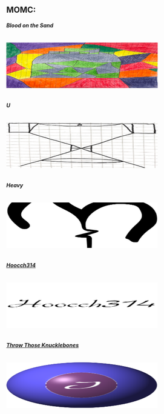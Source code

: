 MOMC:
------ 
<div class="row">
  
  <h5>Blood on the Sand</h5><div class="column"><p><a href="https://paceframe.github.io/Blood-on-the-Sand/"><img src="images/Bottle.png" width="400" alt="Sand" width="120" height="120"></a></p></div>

<h5>U</h5><div class="column"><p><a href="https://paceframe.github.io/U/"><img src="images/U.png" width="400" alt="U" width="120" height="120"></a></p></div>

<h5>Heavy</h5><div class="column"><p><a href="https://paceframe.github.io/Heavy/"><img src="images/Heav.png" width="400" alt="Heavy" width="120" height="120"></a></p></div>

  <h5><a href="Game Instructions/Hoocch314 Instructions.pdf">Hoocch314</a></h5><div class="column"><p><a href="https://paceframe.github.io/Hoocch314/"><img src="images/Hoocch314.png" width="400" alt="Hoocch" width="120" height="120"></a></p></div>
  
  <h5><a href="#">Throw Those Knucklebones</a></h5><div class="column"><p><a href="https://paceframe.github.io/Throw-Those-Knucklebones/"><img src="images/Throw Those Knucklebones.png" style="background-color:none;"  width="400" alt="Hoocch" width="120" height="120"></a></p></div>
  
 
